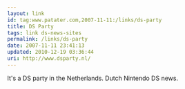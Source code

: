 ```yaml
---
layout: link
id: tag:www.patater.com,2007-11-11:/links/ds-party
title: DS Party
tags: link ds-news-sites
permalink: /links/ds-party
date: 2007-11-11 23:41:13
updated: 2010-12-19 03:36:44
uri: http://www.dsparty.nl/
---
```

It's a DS party in the Netherlands. Dutch Nintendo DS news.
